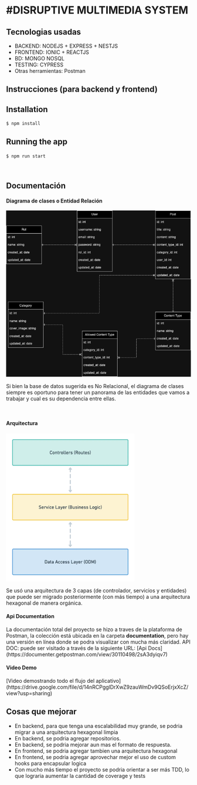 <h1>#DISRUPTIVE MULTIMEDIA SYSTEM</h1>
<h2>Tecnologias usadas</h2>
<ul>
    <li>BACKEND: NODEJS + EXPRESS + NESTJS</li>
    <li>FRONTEND: IONIC + REACTJS</li>
    <li>BD: MONGO NOSQL</li>
    <li>TESTING: CYPRESS</li>
    <li>Otras herramientas: Postman</li>
</ul>

<h2>Instrucciones (para backend y frontend)</h2>

## Installation

```bash
$ npm install
```

## Running the app

```bash
$ npm run start
```
<br/>

<h2>Documentación</h2>
<h4>Diagrama de clases o Entidad Relación</h4>
<img src="./documentation/diagrama-clases-disruptive.png" >
<p>Si bien la base de datos sugerida es No Relacional, el diagrama de clases siempre es oportuno para tener un panorama de las entidades que vamos a trabajar y cual es su dependencia entre ellas.</p>
<br/>
<h4>Arquitectura</h4>
<img src="./documentation/arquitectura.png" width=350>
<p>Se usó una arquitectura de 3 capas (de controlador, servicios y entidades) que puede ser migrado posteriormente (con más tiempo) a una arquitectura hexagonal de manera orgánica.</p>
<h4>Api Documentation</h4>
La documentación total del proyecto se hizo a traves de la plataforma de Postman, la colección está ubicada en la carpeta <b>documentation</b>, pero hay una versión en línea donde se podra visualizar con mucha más claridad. 
API DOC: puede ser visitado a través de la siguiente URL: [Api Docs](https://documenter.getpostman.com/view/30110498/2sA3dyiqv7)
<h4>Video Demo</h4>
[Video demostrando todo el flujo del aplicativo](https://drive.google.com/file/d/14nRCPgglDrXwZ9zauWmDv9QSoErjxXcZ/view?usp=sharing)


<h2>Cosas que mejorar</h2>
<ul>
    <li>En backend, para que tenga una escalabilidad muy grande, se podria migrar a una arquitectura hexagonal limpia</li>
    <li>En backend, se podria agregar repositorios.</li>
    <li>En backend, se podria mejorar aun mas el formato de respuesta.</li>
    <li>En frontend, se podria agregar tambien una arquitectura hexagonal</li>
    <li>En frontend, se podria agregar aprovechar mejor el uso de custom hooks para encapsular logica</li>
    <li>Con mucho más tiempo el proyecto se podria orientar a ser más TDD, lo que lograria aumentar la cantidad de coverage y tests</li>
</ul>